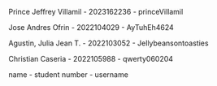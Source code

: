 Prince Jeffrey Villamil - 2023162236 - princeVillamil

Jose Andres Ofrin - 2022104029 - AyTuhEh4624

Agustin, Julia Jean T. - 2022103052 - Jellybeansontoasties 

Christian Caseria - 2022105988 - qwerty060204

name - student number - username 
